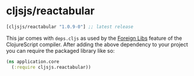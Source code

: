 # cljsjs/reactabular

[](dependency)
```clojure
[cljsjs/reactabular "1.0.9-0"] ;; latest release
```
[](/dependency)

This jar comes with `deps.cljs` as used by the [Foreign Libs][flibs] feature
of the ClojureScript compiler. After adding the above dependency to your project
you can require the packaged library like so:

```clojure
(ns application.core
  (:require cljsjs.reactabular))
```

[flibs]: https://github.com/clojure/clojurescript/wiki/Packaging-Foreign-Dependencies
